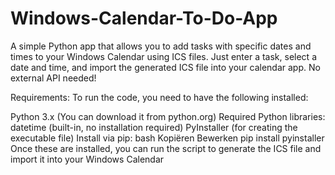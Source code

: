 # Windows-Calendar-To-Do-App
A simple Python app that allows you to add tasks with specific dates and times to your Windows Calendar using ICS files. Just enter a task, select a date and time, and import the generated ICS file into your calendar app. No external API needed!

Requirements:
To run the code, you need to have the following installed:

Python 3.x (You can download it from python.org)
Required Python libraries:
datetime (built-in, no installation required)
PyInstaller (for creating the executable file)
Install via pip:
bash
Kopiëren
Bewerken
pip install pyinstaller
Once these are installed, you can run the script to generate the ICS file and import it into your Windows Calendar
